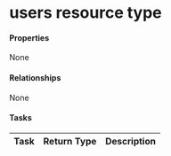 # users resource type



#### Properties
None

#### Relationships
None


#### Tasks

| Task		   | Return Type	|Description|
|:---------------|:--------|:----------|
